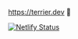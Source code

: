 https://terrier.dev 🐶

[![Netlify Status](https://api.netlify.com/api/v1/badges/e226f4e9-e50a-4934-b8b4-2bc15f2c11fb/deploy-status)](https://app.netlify.com/sites/terrier/deploys)